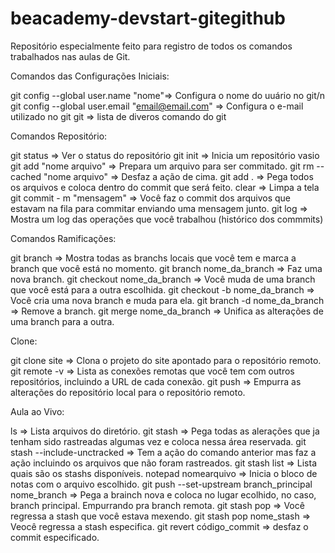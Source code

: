 # beacademy-devstart-gitegithub

Repositório especialmente feito para registro de todos os comandos trabalhados nas aulas de Git.

Comandos das Configurações Iniciais:

git config --global user.name "nome"=> Configura o nome do uuário no git/n
git config --global user.email "email@email.com" => Configura o e-mail utilizado no git
git => lista de diveros comando do git
 
Comandos Repositório:

git status => Ver o status do repositório
git init => Inicia um repositório vasio
git add "nome arquivo" => Prepara um arquivo para ser commitado.
git rm --cached "nome arquivo" => Desfaz a ação de cima.
git add . => Pega todos os arquivos e coloca dentro do commit que será feito.
clear => Limpa a tela
git commit - m "mensagem" => Você faz o commit dos arquivos que estavam na fila para commitar enviando uma mensagem junto.
git log => Mostra um log das operações que você trabalhou (histórico dos commmits)

Comandos Ramificações:

git branch => Mostra todas as branchs locais que você tem e marca a branch que você está no momento.
git branch nome_da_branch => Faz uma nova branch.
git checkout nome_da_branch => Você muda de uma branch que você está para a outra escolhida.
git checkout -b nome_da_branch => Você cria uma nova branch e muda para ela.
git branch -d nome_da_branch => Remove a branch.
git merge nome_da_branch => Unifica as alterações de uma branch para a outra.

Clone:

git clone site => Clona o projeto do site apontado para o repositório remoto.
git remote -v => Lista as conexões remotas que você tem com outros repositórios, incluindo a URL de cada conexão.
git push => Empurra as alterações do repositório local para o repositório remoto.

Aula ao Vivo:

ls => Lista arquivos do diretório.
git stash => Pega todas as alerações que ja tenham sido rastreadas algumas vez e coloca nessa área reservada.
git stash --include-unctracked => Tem a ação do comando anterior mas faz a ação incluindo os arquivos que não foram rastreados.
git stash list => Lista quais são os stashs disponíveis.
notepad nomearquivo => Inicia o bloco de notas com o arquivo escolhido.
git push --set-upstream branch_principal nome_branch => Pega a brainch nova e coloca no lugar ecolhido, no caso, branch principal. Empurrando pra branch remota.
git stash pop => Você regressa a stash que você estava mexendo.
git stash pop nome_stash => Veocê regressa a stash especifica.
git revert código_commit => desfaz o commit especificado.
